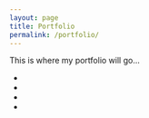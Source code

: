 ```yaml
---
layout: page
title: Portfolio
permalink: /portfolio/
---
```


<section>
<p>This is where my portfolio will go...</p>

<nav>
<ul>
  <li><a href="/"><span class="fa fa-info-circle fa-3x about"></span></a></li>
  <li><a href="/blog/"><span class="fa fa-pencil fa-3x blog"></span></a></li>
  <li><a href="/portfolio/"><span class="fa fa-folder-open fa-3x portfolio"></span></a></li>
  <li><a href="/resume/"><span class="fa fa-spinner fa-3x resume"></span></a></li>
</ul>
</nav>
</section>